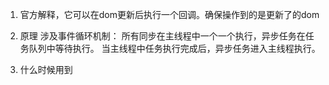 1. 官方解释，它可以在dom更新后执行一个回调。确保操作到的是更新了的dom
2. 原理
    涉及事件循环机制：
    所有同步在主线程中一个一个执行，异步任务在任务队列中等待执行。
    当主线程中任务执行完成后，异步任务进入主线程执行。
    
3. 什么时候用到
